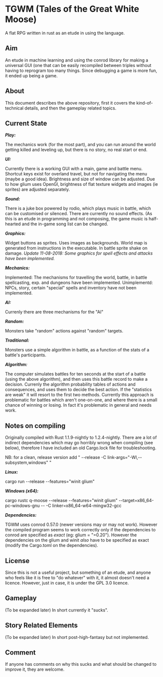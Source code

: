 # TGWM (Tales of the Great White Moose)

A flat RPG written in rust as an etude in using the language.

Aim
---
An etude in machine learning and using the conrod library for making a universal
GUI (one that can be easily recompiled between triples without having to reprogram
too many things. Since debugging a game is more fun, it ended up being a game.

About
-----
This document describes the above repository, first it covers the kind-of-technical details,
and then the gameplay related topics.


Current State
-------------
***Play:***

The mechanics work (for the most part), and you can run around the world getting killed and leveling up, but there is no story,
no real start or end.

***UI:***

Currently there is a working GUI with a main, game and battle menu.
Shortcut keys exist for overland travel, but not for navigating the menu (maybe a good idea).
Brightness and size of window can be adjusted. Due to how glium uses OpenGl, brightness of flat
texture widgets and images (ie sprites) are adjusted separately.

***Sound:***

There is a juke box powered by rodio, which plays music in battle, which can be customised or silenced.
There are currently no sound effects. (As this is an etude in programming and not composing, the game
music is half-hearted and the in-game song list can be changed.

***Graphics:***

Widget buttons as sprites. Uses images as backgrounds. World map is generated from instructions in the executable.
In battle sprite shake on damage.
*Update 11-08-2018: Some graphics for spell effects and attacks have been implemented.*

***Mechanics:***

Implemented: The mechanisms for travelling the world, battle, in battle spellcasting,
exp. and dungeons have been implemented.
Unimplementd: NPCs, story, certain "special" spells and inventory have not been implemented.

***AI:***

Currenly there are three mechanisms for the "AI"

***Random:***

Monsters take "random" actions against "random" targets.

***Traditional:***

Monsters use a simple algorithm in battle, as a function of the stats of a battle's participants.

***Algorithm:***

The computer simulates battles for ten seconds at the start of a battle (using the above algorithm),
and then uses this battle record to make a decision. Currenly the algorithm probability tables of actions and
consequences, and uses them to decide the best action. If the "statistics are weak" it will resort to the first
two methods. Currently this approach is problematic for battles which aren't one-on-one, and where there is a
small chance of winning or losing. In fact it's problematic in general and needs work.

Notes on compiling
------------------
Originally compiled with Rust  1.1.9-nightly to 1.2.4-nightly.
There are a lot of indirect dependencies which may go horribly wrong when compiling (see below),
therefore I have included an old Cargo.lock file for troubleshooting.

NB: for a clean, release version add " --release -C link-args="-Wl,--subsystem,windows" "

***Linux:***

cargo run --release --features="winit glium"

***Windows (x64):***

cargo rustc q-moose --release --features="winit glium" --target=x86_64-pc-windows-gnu -- -C linker=x86_64-w64-mingw32-gcc

***Dependencies:***

TGWM uses conrod 0.57.0 (newer versions may or may not work). However the compiled program seems to work correctly only if the dependencies to conrod are specified as *exact* (eg: glium = "=0.20"). However the dependencies on the glium and winit *also* have to be specified as exact (modify the Cargo.toml on the dependencies).


License
-------
Since this is not a useful project, but something of an etude, and anyone who feels like it
is free to "do whatever" with it, it almost doesn't need a licence. However, just in case,
it is under the GPL 3.0 licence.

Gameplay
--------
(To be expanded later) In short currently it "sucks".

Story Related Elements
----------------------
(To be expanded later) In short post-high-fantasy but not implemented.

Comment
-------
If anyone has comments on why this sucks and what should be changed to improve it, they are welcome.
